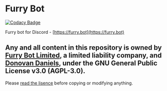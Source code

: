 # Furry Bot

[![Codacy Badge](https://api.codacy.com/project/badge/Grade/7598c95fa89749ff91ed06cee100feb5)](https://app.codacy.com/app/DonovanDMC/FurryBot?utm_source=github.com&utm_medium=referral&utm_content=FurryBotCo/FurryBot&utm_campaign=Badge_Grade_Dashboard)

Furry bot for Discord - [https://furry.bot](https://furry.bot)

## Any and all content in this repository is owned by [Furry Bot Limited](https://beta.companieshouse.gov.uk/company/11505151), a limited liability company, and [Donovan Daniels](https://furry.cool), under the GNU General Public License v3.0 (AGPL-3.0).

Please [read the lisence](https://opensource.org/licenses/AGPL-3.0) before copying or modifying anything.
